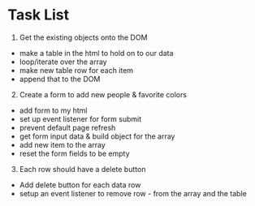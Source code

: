 # Task List

1. Get the existing objects onto the DOM
 - make a table in the html to hold on to our data
 - loop/iterate over the array
 - make new table row for each item
 - append that to the DOM
2. Create a form to add new people & favorite colors
 - add form to my html
 - set up event listener for form submit
  - prevent default page refresh
  - get form input data & build object for the array
  - add new item to the array
  - reset the form fields to be empty
3. Each row should have a delete button
 - Add delete button for each data row
 - setup an event listener to remove row - from the array and the table